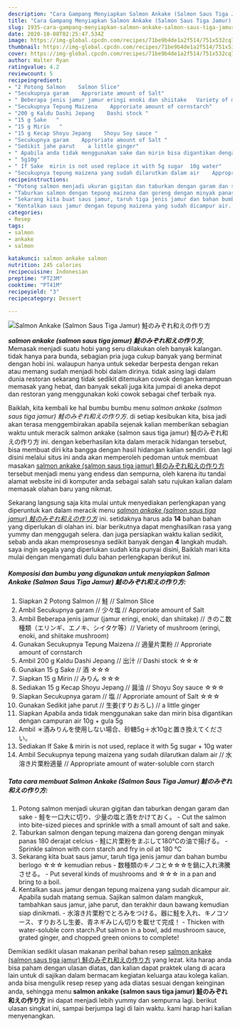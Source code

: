 ```yaml
---
description: "Cara Gampang Menyiapkan Salmon Ankake (Salmon Saus Tiga Jamur) 鮭のみぞれ和えの作り方 yang Lezat Sekali"
title: "Cara Gampang Menyiapkan Salmon Ankake (Salmon Saus Tiga Jamur) 鮭のみぞれ和えの作り方 yang Lezat Sekali"
slug: 1935-cara-gampang-menyiapkan-salmon-ankake-salmon-saus-tiga-jamur-yang-lezat-sekali
date: 2020-10-08T02:25:47.534Z
image: https://img-global.cpcdn.com/recipes/71be9b4de1a2f514/751x532cq70/salmon-ankake-salmon-saus-tiga-jamur-鮭のみぞれ和えの作り方-foto-resep-utama.jpg
thumbnail: https://img-global.cpcdn.com/recipes/71be9b4de1a2f514/751x532cq70/salmon-ankake-salmon-saus-tiga-jamur-鮭のみぞれ和えの作り方-foto-resep-utama.jpg
cover: https://img-global.cpcdn.com/recipes/71be9b4de1a2f514/751x532cq70/salmon-ankake-salmon-saus-tiga-jamur-鮭のみぞれ和えの作り方-foto-resep-utama.jpg
author: Walter Ryan
ratingvalue: 4.2
reviewcount: 5
recipeingredient:
- "2 Potong Salmon    Salmon Slice"
- "Secukupnya garam    Approriate amount of Salt"
- " Beberapa jenis jamur jamur eringi enoki dan shiitake   Variety of mushroom eringi enoki and shiitake mushroom"
- "Secukupnya Tepung Maizena    Approriate amount of cornstarch"
- "200 g Kaldu Dashi Jepang    Dashi stock "
- "15 g Sake   "
- "15 g Mirin   "
- "15 g Kecap Shoyu Jepang    Shoyu Soy sauce "
- "Secukupnya garam    Approriate amount of Salt "
- "Sedikit jahe parut    a little ginger"
- " Apabila anda tidak menggunakan sake dan mirin bisa digantikan dengan campuran air 10g  gula 5g"
- " 5g10g"
- " If Sake  mirin is not used replace it with 5g sugar  10g water"
- "Secukupnya tepung maizena yang sudah dilarutkan dalam air    Appropriate amount of watersoluble corn starch"
recipeinstructions:
- "Potong salmon menjadi ukuran gigitan dan taburkan dengan garam dan sake 鮭を一口大に切り、少量の塩と酒をかけておく。 Cut the salmon into bite-sized pieces and sprinkle with a small amount of salt and sake."
- "Taburkan salmon dengan tepung maizena dan goreng dengan minyak panas 180 derajat celcius 鮭に片栗粉をまぶして180℃の油で揚げる。 Sprinkle salmon with corn starch and fry in oil at 180 ℃"
- "Sekarang kita buat saus jamur, taruh tiga jenis jamur dan bahan bumbu berlogo ☆☆☆ kemudian rebus 数種類のキノコと☆☆☆を鍋に入れ沸騰させる。 Put several kinds of mushrooms and ☆☆☆ in a pan and bring to a boil."
- "Kentalkan saus jamur dengan tepung maizena yang sudah dicampur air. Apabila sudah matang semua. Sajikan salmon dalam mangkuk, tambahkan saus jamur, jahe parut, dan terakhir daun bawang kemudian siap dinikmati. 水溶き片栗粉でとろみをつける。器に鮭を入れ、キノコソース、すりおろし生姜、青ネギみじん切りを載せて完成！ Thicken with water-soluble corn starch.Put salmon in a bowl, add mushroom sauce, grated ginger, and chopped green onions to complete!"
categories:
- Resep
tags:
- salmon
- ankake
- salmon

katakunci: salmon ankake salmon 
nutrition: 245 calories
recipecuisine: Indonesian
preptime: "PT23M"
cooktime: "PT41M"
recipeyield: "3"
recipecategory: Dessert

---
```



![Salmon Ankake (Salmon Saus Tiga Jamur) 鮭のみぞれ和えの作り方](https://img-global.cpcdn.com/recipes/71be9b4de1a2f514/751x532cq70/salmon-ankake-salmon-saus-tiga-jamur-鮭のみぞれ和えの作り方-foto-resep-utama.jpg)

<b><i>salmon ankake (salmon saus tiga jamur) 鮭のみぞれ和えの作り方</i></b>, Memasak menjadi suatu hobi yang seru dilakukan oleh banyak kalangan. tidak hanya para bunda, sebagian pria juga cukup banyak yang berminat dengan hobi ini. walaupun hanya untuk sekedar berpesta dengan rekan atau memang sudah menjadi hobi dalam dirinya. tidak asing lagi dalam dunia restoran sekarang tidak sedikit ditemukan cowok dengan kemampuan memasak yang hebat, dan banyak sekali juga kita jumpai di aneka depot dan restoran yang menggunakan koki cowok sebagai chef terbaik nya.

Baiklah, kita kembali ke hal bumbu bumbu menu <i>salmon ankake (salmon saus tiga jamur) 鮭のみぞれ和えの作り方</i>. di setiap kesibukan kita, bisa jadi akan terasa menggembirakan apabila sejenak kalian memberikan sebagian waktu untuk meracik salmon ankake (salmon saus tiga jamur) 鮭のみぞれ和えの作り方 ini. dengan keberhasilan kita dalam meracik hidangan tersebut, bisa membuat diri kita bangga dengan hasil hidangan kalian sendiri. dan lagi disini melalui situs ini anda akan memperoleh pedoman untuk membuat masakan <u>salmon ankake (salmon saus tiga jamur) 鮭のみぞれ和えの作り方</u> tersebut menjadi menu yang endess dan sempurna, oleh karena itu tandai alamat website ini di komputer anda sebagai salah satu rujukan kalian dalam memasak olahan baru yang nikmat.




Sekarang langsung saja kita mulai untuk menyediakan perlengkapan yang diperuntuk kan dalam meracik menu <u><i>salmon ankake (salmon saus tiga jamur) 鮭のみぞれ和えの作り方</i></u> ini. setidaknya harus ada <b>14</b> bahan bahan yang diperlukan di olahan ini. biar berikutnya dapat menghasilkan rasa yang yummy dan menggugah selera. dan juga persiapkan waktu kalian sedikit, sebab anda akan memprosesnya sedikit banyak dengan <b>4</b> langkah mudah. saya ingin segala yang diperlukan sudah kita punyai disini, Baiklah mari kita mulai dengan mengamati dulu bahan perlengkapan berikut ini.

<!--inarticleads1-->

##### Komposisi dan bumbu yang digunakan untuk menyiapkan Salmon Ankake (Salmon Saus Tiga Jamur) 鮭のみぞれ和えの作り方:

1. Siapkan 2 Potong Salmon // 鮭 // Salmon Slice
1. Ambil Secukupnya garam // 少々塩 // Approriate amount of Salt
1. Ambil  Beberapa jenis jamur (jamur eringi, enoki, dan shiitake) // きのこ数種類（エリンギ、エノキ、シイタケ等）// Variety of mushroom (eringi, enoki, and shiitake mushroom)
1. Gunakan Secukupnya Tepung Maizena // 適量片栗粉 // Approriate amount of cornstarch
1. Ambil 200 g Kaldu Dashi Jepang // 出汁 // Dashi stock ☆☆☆
1. Gunakan 15 g Sake // 酒 ☆☆☆
1. Siapkan 15 g Mirin // みりん ☆☆☆
1. Sediakan 15 g Kecap Shoyu Jepang // 醤油 // Shoyu Soy sauce ☆☆☆
1. Siapkan Secukupnya garam // 塩 // Approriate amount of Salt ☆☆☆
1. Gunakan Sedikit jahe parut // 生姜(すりおろし) // a little ginger
1. Siapkan  Apabila anda tidak menggunakan sake dan mirin bisa digantikan dengan campuran air 10g + gula 5g
1. Ambil  ＊酒みりんを使用しない場合、砂糖5g＋水10gと置き換えてください。
1. Sediakan  If Sake &amp; mirin is not used, replace it with 5g sugar + 10g water
1. Ambil Secukupnya tepung maizena yang sudah dilarutkan dalam air // 水溶き片栗粉適量 // Appropriate amount of water-soluble corn starch




<!--inarticleads2-->

##### Tata cara membuat Salmon Ankake (Salmon Saus Tiga Jamur) 鮭のみぞれ和えの作り方:

1. Potong salmon menjadi ukuran gigitan dan taburkan dengan garam dan sake - 鮭を一口大に切り、少量の塩と酒をかけておく。 - Cut the salmon into bite-sized pieces and sprinkle with a small amount of salt and sake.
1. Taburkan salmon dengan tepung maizena dan goreng dengan minyak panas 180 derajat celcius - 鮭に片栗粉をまぶして180℃の油で揚げる。 - Sprinkle salmon with corn starch and fry in oil at 180 ℃
1. Sekarang kita buat saus jamur, taruh tiga jenis jamur dan bahan bumbu berlogo ☆☆☆ kemudian rebus - 数種類のキノコと☆☆☆を鍋に入れ沸騰させる。 - Put several kinds of mushrooms and ☆☆☆ in a pan and bring to a boil.
1. Kentalkan saus jamur dengan tepung maizena yang sudah dicampur air. Apabila sudah matang semua. Sajikan salmon dalam mangkuk, tambahkan saus jamur, jahe parut, dan terakhir daun bawang kemudian siap dinikmati. - 水溶き片栗粉でとろみをつける。器に鮭を入れ、キノコソース、すりおろし生姜、青ネギみじん切りを載せて完成！ - Thicken with water-soluble corn starch.Put salmon in a bowl, add mushroom sauce, grated ginger, and chopped green onions to complete!




Demikian sedikit ulasan makanan perihal bahan resep <u>salmon ankake (salmon saus tiga jamur) 鮭のみぞれ和えの作り方</u> yang lezat. kita harap anda bisa paham dengan ulasan diatas, dan kalian dapat praktek ulang di acara lain untuk di sajikan dalam bermacam kegiatan keluarga atau kolega kalian. anda bisa mengulik resep resep yang ada diatas sesuai dengan keinginan anda, sehingga menu <b>salmon ankake (salmon saus tiga jamur) 鮭のみぞれ和えの作り方</b> ini dapat menjadi lebih yummy dan sempurna lagi. berikut ulasan singkat ini, sampai berjumpa lagi di lain waktu. kami harap hari kalian menyenangkan.
